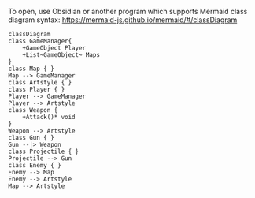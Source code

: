 To open, use Obsidian or another program which supports Mermaid class diagram syntax: https://mermaid-js.github.io/mermaid/#/classDiagram
```mermaid
classDiagram
class GameManager{
	+GameObject Player
	+List~GameObject~ Maps	
}
class Map { }
Map --> GameManager
class Artstyle { }
class Player { }
Player --> GameManager
Player --> Artstyle
class Weapon {
	+Attack()* void
}
Weapon --> Artstyle
class Gun { }
Gun --|> Weapon
class Projectile { }
Projectile --> Gun
class Enemy { }
Enemy --> Map
Enemy --> Artstyle
Map --> Artstyle
```